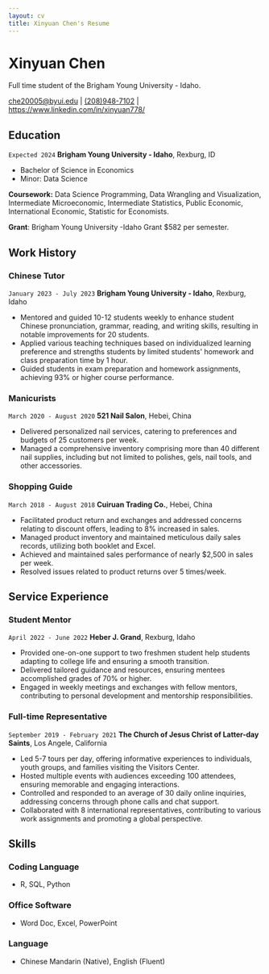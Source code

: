 ```yaml
---
layout: cv
title: Xinyuan Chen's Resume
---
```

# Xinyuan Chen
Full time student of the Brigham Young University - Idaho.

<div id="webaddress">
<a href=" ">che20005@byui.edu</a>
| <a href=" ">(208)948-7102</a>
| <a href="https://www.linkedin.com/in/xinyuan778/">https://www.linkedin.com/in/xinyuan778/</a>
</div>

<!-- https://www.monique.tech/the-art-of-markdown -->

## Education

`Expected 2024`
__Brigham Young University - Idaho__, Rexburg, ID
- Bachelor of Science in Economics
- Minor: Data Science

__Coursework:__
Data Science Programming, Data Wrangling and Visualization, Intermediate Microeconomic, Intermediate Statistics, Public Economic, International Economic, Statistic for Economists.

__Grant__:
Brigham Young University -Idaho Grant $582 per semester.


## Work History

### Chinese Tutor

`January 2023 - July 2023`
__Brigham Young University - Idaho__, Rexburg, Idaho

- Mentored and guided 10-12 students weekly to enhance student Chinese pronunciation, grammar, reading, and writing skills, resulting in notable improvements for 20 students.
- Applied various teaching techniques based on individualized learning preference and strengths students by limited students' homework and class preparation time by 1 hour.
- Guided students in exam preparation and homework assignments, achieving 93% or higher course performance.

### Manicurists

`March 2020 - August 2020`
__521 Nail Salon__, Hebei, China

- Delivered personalized nail services, catering to preferences and budgets of 25 customers per week.
- Managed a comprehensive inventory comprising more than 40 different nail supplies, including but not limited to polishes, gels, nail tools, and other accessories.

### Shopping Guide

`March 2018 - August 2018`
__Cuiruan Trading Co.__, Hebei, China

- Facilitated product return and exchanges and addressed concerns relating to discount offers, leading to 8% increased in sales.
- Managed product inventory and maintained meticulous daily sales records, utilizing both booklet and Excel.
- Achieved and maintained sales performance of nearly $2,500 in sales per week.
- Resolved issues related to product returns over 5 times/week.

## Service Experience

### Student Mentor

`April 2022 - June 2022`
__Heber J. Grand__, Rexburg, Idaho

- Provided one-on-one support to two freshmen student help students adapting to college life and ensuring a smooth transition.
- Delivered tailored guidance and resources, ensuring mentees accomplished grades of 70% or higher.
- Engaged in weekly meetings and exchanges with fellow mentors, contributing to personal development and mentorship responsibilities.

###  Full-time Representative

`September 2019 - February 2021`
__The Church of Jesus Christ of Latter-day Saints__, Los Angele, California

- Led 5-7 tours per day, offering informative experiences to individuals, youth groups, and families visiting the Visitors Center.
- Hosted multiple events with audiences exceeding 100 attendees, ensuring memorable and engaging interactions.
- Controlled and responded to an average of 30 daily online inquiries, addressing concerns through phone calls and chat support.
- Collaborated with 8 international representatives, contributing to various work assignments and promoting a global perspective.

## Skills

### Coding Language
- R, SQL, Python
### Office Software
- Word Doc, Excel, PowerPoint
### Language
- Chinese Mandarin (Native), English (Fluent)



<!-- ### Footer

Last updated: May 2013 -->


